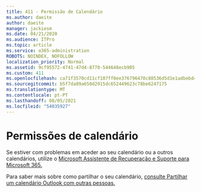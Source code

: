 ```yaml
---
title: 411 - Permissão de Calendário
ms.author: daeite
author: daeite
manager: jackiesm
ms.date: 04/21/2020
ms.audience: ITPro
ms.topic: article
ms.service: o365-administration
ROBOTS: NOINDEX, NOFOLLOW
localization_priority: Normal
ms.assetid: 9cf95572-4741-47d4-8770-544648ecb905
ms.custom: 411
ms.openlocfilehash: ca71f3570cd11cf107ff0ee376796470c88536d5d1e1adbebd4d816ea470d5f3
ms.sourcegitcommit: b5f7da89a650d2915dc652449623c78be6247175
ms.translationtype: MT
ms.contentlocale: pt-PT
ms.lasthandoff: 08/05/2021
ms.locfileid: "54035927"
---
```

# <a name="calendar-permissions"></a>Permissões de calendário

Se estiver com problemas em aceder ao seu calendário ou a outros calendários, utilize o [Microsoft Assistente de Recuperação e Suporte para Microsoft 365.](https://diagnostics.office.com/)
  
Para saber mais sobre como partilhar o seu calendário, [consulte Partilhar um calendário Outlook com outras pessoas.](https://support.office.com/article/353ed2c1-3ec5-449d-8c73-6931a0adab88.aspx)
  

